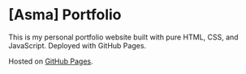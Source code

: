 # [Asma] Portfolio

This is my personal portfolio website built with pure HTML, CSS, and JavaScript.
Deployed with GitHub Pages.

Hosted on [GitHub Pages](https://asma-attique.github.io/PersonalPortfolio/).
